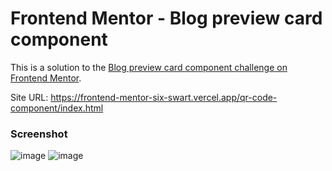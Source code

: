 # Frontend Mentor - Blog preview card component

This is a solution to the [Blog preview card component challenge on Frontend Mentor](https://www.frontendmentor.io/challenges/blog-preview-card-ckPaj01IcS).

Site URL: https://frontend-mentor-six-swart.vercel.app/qr-code-component/index.html

### Screenshot
![image](https://github.com/user-attachments/assets/19e4ad4e-a845-4003-84e3-fb1759eee1f3)
![image](https://github.com/user-attachments/assets/9bea8115-4b68-46a0-8610-4768e312e73a)

